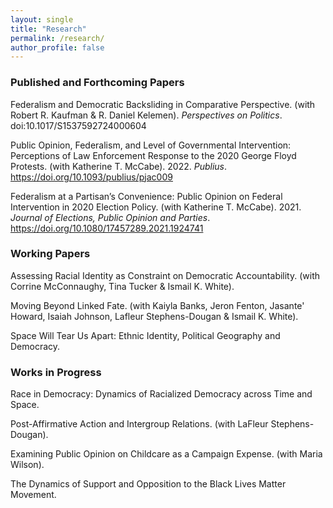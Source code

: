 ```yaml
---
layout: single
title: "Research"
permalink: /research/
author_profile: false
---
```


### Published and Forthcoming Papers

Federalism and Democratic Backsliding in Comparative Perspective. (with Robert R. Kaufman & R. Daniel  Kelemen). <i>Perspectives on Politics</i>. <a style="text-decoration:none" href="https://www.cambridge.org/core/journals/perspectives-on-politics/article/federalism-and-democratic-backsliding-in-comparative-perspective/B950459591127072534919EB57ECF9D1" target = "blank_"> doi:10.1017/S1537592724000604</a>

Public Opinion, Federalism, and Level of Governmental Intervention: Perceptions of Law Enforcement Response to the 2020 George Floyd Protests. (with Katherine T. McCabe). 2022. <i>Publius</i>. <a style="text-decoration:none" href= "https://doi.org/10.1093/publius/pjac009" target = "blank_">  https://doi.org/10.1093/publius/pjac009</a>

Federalism at a Partisan’s Convenience: Public Opinion on Federal Intervention in 2020 Election Policy. (with Katherine T. McCabe). 2021. <i>Journal of Elections, Public Opinion and Parties</i>. <a style="text-decoration:none" href="https://doi.org/10.1080/17457289.2021.1924741" target = "blank_"> https://doi.org/10.1080/17457289.2021.1924741</a>

### Working Papers

Assessing Racial Identity as Constraint on Democratic Accountability. (with Corrine McConnaughy, Tina Tucker & Ismail K. White).

Moving Beyond Linked Fate. (with Kaiyla Banks, Jeron Fenton, Jasante' Howard, Isaiah Johnson, Lafleur Stephens-Dougan & Ismail K. White). 

<!-- In Search of Information: Assessing the Role of Racial Identity on Decision-Making using a Dynamic Conjoint Design. (with Ismail K. White).  -->

Space Will Tear Us Apart: Ethnic Identity, Political Geography and Democracy.

<!-- Military Experience and Casualty (In)Sensitivity: Evidence from Congressional Discourse During the Wars in Iraq and Afghanistan. (with Michael R. Kenwick and Sumin Lee) <i>(under review)</i>. -->

### Works in Progress 

Race in Democracy: Dynamics of Racialized Democracy across Time and Space. 

Post-Affirmative Action and Intergroup Relations. (with LaFleur Stephens-Dougan).

Examining Public Opinion on Childcare as a Campaign Expense. (with Maria Wilson).

The Dynamics of Support and Opposition to the Black Lives Matter Movement.



